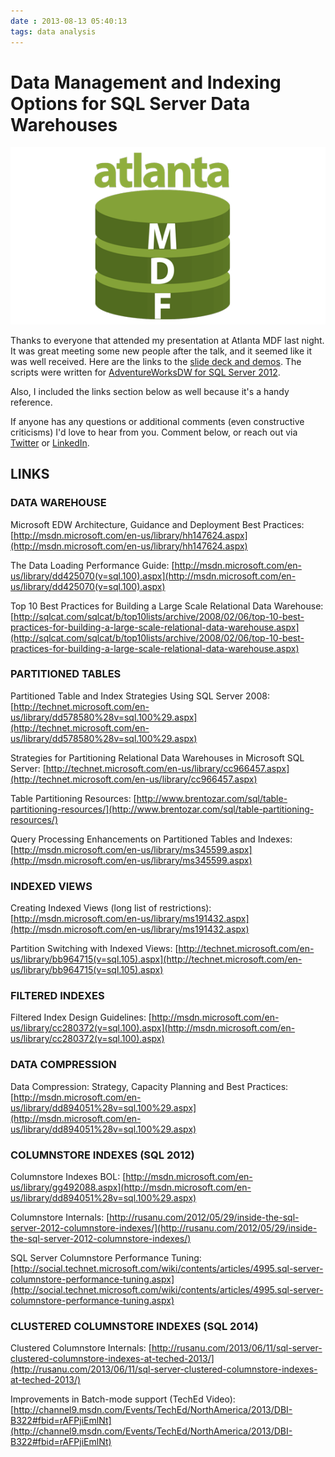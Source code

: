 ```yaml
---
date : 2013-08-13 05:40:13
tags: data analysis
---
```

# Data Management and Indexing Options for SQL Server Data Warehouses

![Atlanta MDF](/assets/img/atlantamdf.jpg)

Thanks to everyone that attended my presentation at Atlanta MDF last night. It was great meeting some new people after the talk, and it seemed like it was well received. Here are the links to the [slide deck and demos](/assets/presentations/data_mgmt_atlantamdf.zip). The scripts were written for [AdventureWorksDW for SQL Server 2012](https://github.com/Microsoft/sql-server-samples/releases/tag/adventureworks).

Also, I included the links section below as well because it's a handy reference.

If anyone has any questions or additional comments (even constructive criticisms) I'd love to hear from you. Comment below, or reach out via [Twitter](http://twitter.com/lanceengland) or [LinkedIn](http://www.linkedin.com/in/lanceengland).

## LINKS

### DATA WAREHOUSE

Microsoft EDW Architecture, Guidance and Deployment Best Practices: [http://msdn.microsoft.com/en-us/library/hh147624.aspx](http://msdn.microsoft.com/en-us/library/hh147624.aspx)

The Data Loading Performance Guide: [http://msdn.microsoft.com/en-us/library/dd425070(v=sql.100).aspx](http://msdn.microsoft.com/en-us/library/dd425070(v=sql.100).aspx)

Top 10 Best Practices for Building a Large Scale Relational Data Warehouse: [http://sqlcat.com/sqlcat/b/top10lists/archive/2008/02/06/top-10-best-practices-for-building-a-large-scale-relational-data-warehouse.aspx](http://sqlcat.com/sqlcat/b/top10lists/archive/2008/02/06/top-10-best-practices-for-building-a-large-scale-relational-data-warehouse.aspx)

### PARTITIONED TABLES  

Partitioned Table and Index Strategies Using SQL Server 2008: [http://technet.microsoft.com/en-us/library/dd578580%28v=sql.100%29.aspx](http://technet.microsoft.com/en-us/library/dd578580%28v=sql.100%29.aspx)

Strategies for Partitioning Relational Data Warehouses in Microsoft SQL Server: [http://technet.microsoft.com/en-us/library/cc966457.aspx](http://technet.microsoft.com/en-us/library/cc966457.aspx)

Table Partitioning Resources: [http://www.brentozar.com/sql/table-partitioning-resources/](http://www.brentozar.com/sql/table-partitioning-resources/)

Query Processing Enhancements on Partitioned Tables and Indexes: [http://msdn.microsoft.com/en-us/library/ms345599.aspx](http://msdn.microsoft.com/en-us/library/ms345599.aspx)

### INDEXED VIEWS

Creating Indexed Views (long list of restrictions): [http://msdn.microsoft.com/en-us/library/ms191432.aspx](http://msdn.microsoft.com/en-us/library/ms191432.aspx)

Partition Switching with Indexed Views: [http://technet.microsoft.com/en-us/library/bb964715(v=sql.105).aspx](http://technet.microsoft.com/en-us/library/bb964715(v=sql.105).aspx)

### FILTERED INDEXES

Filtered Index Design Guidelines: [http://msdn.microsoft.com/en-us/library/cc280372(v=sql.100).aspx](http://msdn.microsoft.com/en-us/library/cc280372(v=sql.100).aspx)

### DATA COMPRESSION

Data Compression: Strategy, Capacity Planning and Best Practices: [http://msdn.microsoft.com/en-us/library/dd894051%28v=sql.100%29.aspx](http://msdn.microsoft.com/en-us/library/dd894051%28v=sql.100%29.aspx)

### COLUMNSTORE INDEXES (SQL 2012)

Columnstore Indexes BOL: [http://msdn.microsoft.com/en-us/library/gg492088.aspx](http://msdn.microsoft.com/en-us/library/dd894051%28v=sql.100%29.aspx)

Columnstore Internals: [http://rusanu.com/2012/05/29/inside-the-sql-server-2012-columnstore-indexes/](http://rusanu.com/2012/05/29/inside-the-sql-server-2012-columnstore-indexes/)

SQL Server Columnstore Performance Tuning: [http://social.technet.microsoft.com/wiki/contents/articles/4995.sql-server-columnstore-performance-tuning.aspx](http://social.technet.microsoft.com/wiki/contents/articles/4995.sql-server-columnstore-performance-tuning.aspx)

### CLUSTERED COLUMNSTORE INDEXES (SQL 2014)

Clustered Columnstore Internals: [http://rusanu.com/2013/06/11/sql-server-clustered-columnstore-indexes-at-teched-2013/](http://rusanu.com/2013/06/11/sql-server-clustered-columnstore-indexes-at-teched-2013/)

Improvements in Batch-mode support (TechEd Video): [http://channel9.msdn.com/Events/TechEd/NorthAmerica/2013/DBI-B322#fbid=rAFPjiEmlNt](http://channel9.msdn.com/Events/TechEd/NorthAmerica/2013/DBI-B322#fbid=rAFPjiEmlNt)
